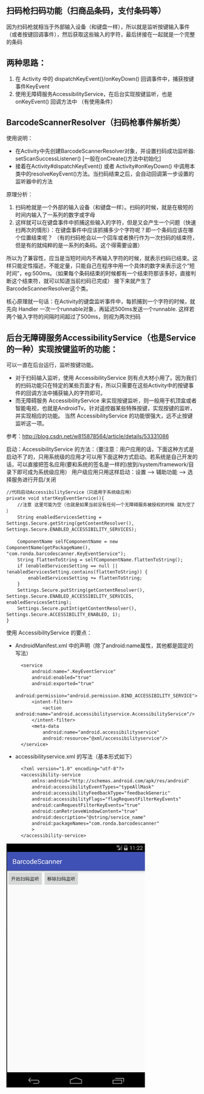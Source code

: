 ## 扫码枪扫码功能（扫商品条码，支付条码等）

因为扫码枪就相当于外部输入设备（和键盘一样），所以就是监听按键输入事件（或者按键回调事件），然后获取这些输入的字符，最后拼接在一起就是一个完整的条码

## 两种思路：
1. 在 Activity 中的 dispatchKeyEvent()/onKeyDown() 回调事件中，捕获按键事件KeyEvent
2. 使用无障碍服务AccessibilityService，在后台实现按键监听，也是onKeyEvent() 回调方法中 （有使用条件）




## BarcodeScannerResolver（扫码枪事件解析类）
使用说明：
  * 在Activity中先创建BarcodeScannerResolver对象，并设置扫码成功监听器: setScanSuccessListener() [一般在onCreate()方法中初始化]
  * 接着在Activity#dispatchKeyEvent() 或者 Activity#onKeyDown() 中调用本类中的resolveKeyEvent()方法。当扫码结束之后，会自动回调第一步设置的监听器中的方法

原理分析：
1. 扫码枪就是一个外部的输入设备（和键盘一样）。扫码的时候，就是在极短的时间内输入了一系列的数字或字母
2. 这样就可以在键盘事件中抓捕这些输入的字符，但是又会产生一个问题（快速扫两次的情形）：在键盘事件中应该抓捕多少个字符呢？即一个条码应该在哪个位置结束呢？ （有的扫码枪会以一个回车或者换行作为一次扫码的结束符，但是有的就纯粹的是一系列的条码。这个得需要设置）

所以为了兼容性，应当是当短时间内不再输入字符的时候，就表示扫码已结束。这样只能定性描述，不能定量，只能自己在程序中用一个具体的数字来表示这个“短时间”，eg:500ms。（如果每个条码结束的时候都有一个结束符那该多好，直接判断这个结束符，就可以知道当前扫码已完成）
接下来就产生了BarcodeScannerResolver这个类。

核心原理就一句话：在Activity的键盘监听事件中，每抓捕到一个字符的时候，就先向 Handler 一次一个runnable对象，再延迟500ms发送一个runnable. 这样若两个输入字符的间隔时间超过了500ms，则视为两次扫码


## 后台无障碍服务AccessibilityService（也是Service的一种）实现按键监听的功能：
可以一直在后台运行，监听按键功能。

* 对于扫码输入监听，使用 AccessibilityService 则有点大材小用了。因为我们的扫码功能只在特定的某些页面才有，所以只需要在这些Activity中的按键事件的回调方法中捕获输入的字符即可。
* 而无障碍服务 AccessibilityService 来实现按键监听，则一般用于机顶盒或者智能电视，也就是AndroidTv。针对遥控器某些特殊按键，实现按键的监听，并实现相应的功能。 当然 AccessibilityService 的功能很强大，远不止按键监听这一项。

参考：http://blog.csdn.net/w815878564/article/details/53331086

启动：AccessibilityService 的方法：（要注意：用户应用的话，下面这种方式是启动不了的，只用系统级的应用才可以用下面这种方式启动。若系统是自己开发的话，可以直接把签名应用(要和系统的签名是一样的)放到/system/framework/目录下即可成为系统级应用）
用户级应用只用这样启动：设置 --> 辅助功能 --> 选择服务进行开启/关闭

    //代码启动AccessibilityService（只适用于系统级应用）
    private void startKeyEventService(){
        //注意 这里可能为空（也就是如果当前没有任何一个无障碍服务被授权的时候 就为空了 ）
        String enabledServicesSetting = Settings.Secure.getString(getContentResolver(), Settings.Secure.ENABLED_ACCESSIBILITY_SERVICES);

        ComponentName selfComponentName = new ComponentName(getPackageName(), "com.ronda.barcodescanner.KeyEventService");
        String flattenToString = selfComponentName.flattenToString();
        if (enabledServicesSetting == null || !enabledServicesSetting.contains(flattenToString)) {
            enabledServicesSetting += flattenToString;
        }
        Settings.Secure.putString(getContentResolver(), Settings.Secure.ENABLED_ACCESSIBILITY_SERVICES, enabledServicesSetting);
        Settings.Secure.putInt(getContentResolver(), Settings.Secure.ACCESSIBILITY_ENABLED, 1);
    }

使用 AccessibilityService 的要点：
* AndroidManifest.xml 中的声明（除了android:name属性，其他都是固定的写法）

        <service
            android:name=".KeyEventService"
            android:enabled="true"
            android:exported="true"
            android:permission="android.permission.BIND_ACCESSIBILITY_SERVICE">
            <intent-filter>
                <action android:name="android.accessibilityservice.AccessibilityService"/>
            </intent-filter>
            <meta-data
                android:name="android.accessibilityservice"
                android:resource="@xml/accessibilityservice"/>
        </service>

* accessibilityservice.xml 的写法（基本形式如下）

        <?xml version="1.0" encoding="utf-8"?>
        <accessibility-service
            xmlns:android="http://schemas.android.com/apk/res/android"
            android:accessibilityEventTypes="typeAllMask"
            android:accessibilityFeedbackType="feedbackGeneric"
            android:accessibilityFlags="flagRequestFilterKeyEvents"
            android:canRequestFilterKeyEvents="true"
            android:canRetrieveWindowContent="true"
            android:description="@string/service_name"
            android:packageNames="com.ronda.barcodescanner"
            >
        </accessibility-service>



![](ScreenShot/img1.png "")